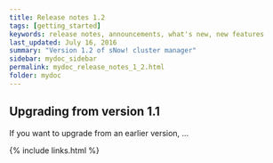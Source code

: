 ```yaml
---
title: Release notes 1.2
tags: [getting_started]
keywords: release notes, announcements, what's new, new features
last_updated: July 16, 2016
summary: "Version 1.2 of sNow! cluster manager"
sidebar: mydoc_sidebar
permalink: mydoc_release_notes_1_2.html
folder: mydoc
---
```




## Upgrading from version 1.1

If you want to upgrade from an earlier version, ...

{% include links.html %}
